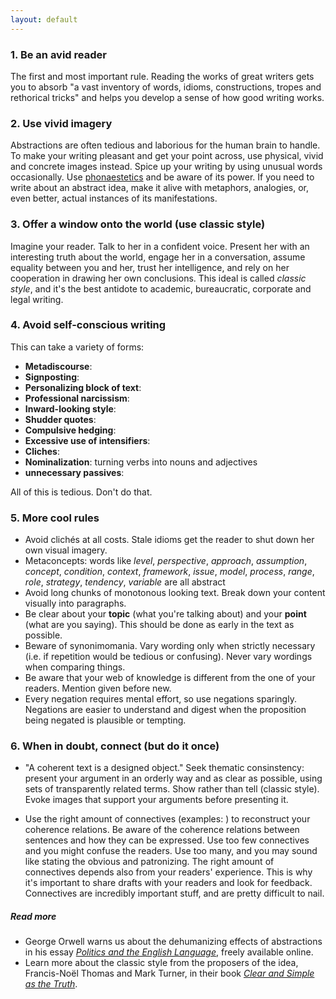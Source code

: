 ```yaml
---
layout: default
---
```


### 1. Be an avid reader

The first and most important rule. Reading the works of great writers gets you to absorb "a vast inventory of words, idioms, constructions, tropes and rethorical tricks" and helps you develop a sense of how good writing works.

### 2. Use vivid imagery

Abstractions are often tedious and laborious for the human brain to handle. To make your writing pleasant and get your point across, use physical, vivid and concrete images instead. Spice up your writing by using unusual words occasionally. Use [phonaestetics](http://en.wikipedia.org/wiki/Phonaesthetics) and be aware of its power. If you need to write about an abstract idea, make it alive with metaphors, analogies, or, even better, actual instances of its manifestations.


### 3. Offer a window onto the world (use classic style)

Imagine your reader. Talk to her in a confident voice. Present her with an interesting truth about the world, engage her in a conversation, assume equality between you and her, trust her intelligence, and rely on her cooperation in drawing her own conclusions. This ideal is called *classic style*, and it's the best antidote to academic, bureaucratic, corporate and legal writing.

### 4. Avoid self-conscious writing

This can take a variety of forms:

- **Metadiscourse**:
- **Signposting**:
- **Personalizing block of text**:
- **Professional narcissism**:
- **Inward-looking style**:
- **Shudder quotes**:
- **Compulsive hedging**:
- **Excessive use of intensifiers**:
- **Cliches**:
- **Nominalization**: turning verbs into nouns and adjectives
- **unnecessary passives**: 

All of this is tedious. Don't do that.

### 5. More cool rules

- Avoid clichés at all costs. Stale idioms get the reader to shut down her own visual imagery.
- Metaconcepts: words like *level*, *perspective*, *approach*, *assumption*, *concept*, *condition*, *context*, *framework*, *issue*, *model*, *process*, *range*, *role*, *strategy*, *tendency*, *variable* are all abstract 
- Avoid long chunks of monotonous looking text. Break down your content visually into paragraphs.
- Be clear about your **topic** (what you're talking about) and your **point** (what are you saying). This should be done as early in the text as possible.
- Beware of synonimomania.  Vary wording only when strictly necessary (i.e. if repetition would be tedious or confusing). Never vary wordings when comparing things.
- Be aware that your web of knowledge is different from the one of your readers.  Mention given before new.
- Every negation requires mental effort, so use negations sparingly. Negations are easier to understand and digest when the proposition being negated is plausible or tempting.

### 6. When in doubt, connect (but do it once)

- "A coherent text is a designed object." Seek thematic consinstency: present your argument in an orderly way and as clear as possible, using sets of transparently related terms. Show rather than tell (classic style). Evoke images that support your arguments before presenting it.

- Use the right amount of connectives (examples: ) to reconstruct your coherence relations. Be aware of the coherence relations between sentences and how they can be expressed. Use too few connectives and you might confuse the readers. Use too many, and you may sound like stating the obvious and patronizing. The right amount of connectives depends also from your readers' experience. This is why it's important to share drafts with your readers and look for feedback. Connectives are incredibly important stuff, and are pretty difficult to nail.

##### *Read more*

- George Orwell warns us about the dehumanizing effects of abstractions in his essay [*Politics and the English Language*](http://www.orwell.ru/library/essays/politics/english/e_polit/), freely available online.
- Learn more about the classic style from the proposers of the idea, Francis-Noël Thomas and Mark Turner, in their book [*Clear and Simple as the Truth*](http://classicprose.com/).
